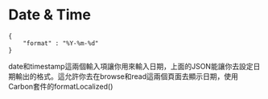 # Date & Time

```
{
    "format" : "%Y-%m-%d"
}
```

date和timestamp這兩個輸入項讓你用來輸入日期，上面的JSON能讓你去設定日期輸出的格式。這允許你去在browse和read這兩個頁面去顯示日期，使用Carbon套件的formatLocalized\(\)

